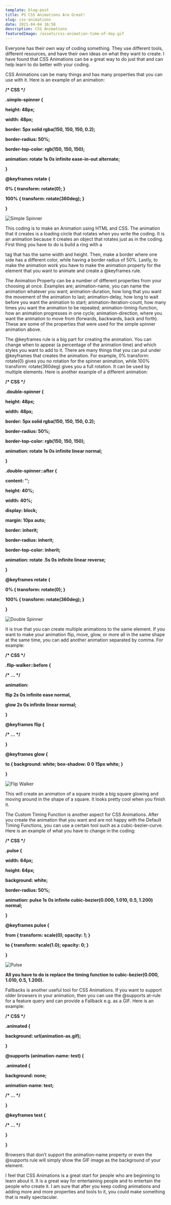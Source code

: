 ```yaml
---
template: blog-post
title: PS CSS Animations Are Great!
slug: css-animations
date: 2021-04-04 16:58
description: CSS Animations
featuredImage: /assets/css-animation-time-of-day.gif
---
```

<!--StartFragment-->

Everyone has their own way of coding something. They use different tools, different resources, and have their own ideas on what they want to create. I have found that CSS Animations can be a great way to do just that and can help learn to do better with your coding.



CSS Animations can be many things and has many properties that you can use with it. Here is an example of an animation:

**<!-- HTML -->**

**<div class="simple-spinner"></div>**



**/\* CSS \*/**

**.simple-spinner {**

**height: 48px;**

**width: 48px;**

**border: 5px solid rgba(150, 150, 150, 0.2);**

**border-radius: 50%;**

**border-top-color: rgb(150, 150, 150);**

**animation: rotate 1s 0s infinite ease-in-out alternate;**

**}**

**@keyframes rotate {**

**0% { transform: rotate(0); }**

**100% { transform: rotate(360deg); }**

**}**

![](/assets/simple-spinner.gif "Simple Spinner")

This coding is to make an Animation using HTML and CSS. The animation that it creates is a loading circle that rotates when you write the coding. It is an animation because it creates an object that rotates just as in the coding. First thing you have to do is build a ring with a <div> tag that has the same width and height. Then, make a border where one side has a different color, while having a border radius of 50%. Lastly, to make the animation work you have to make the animation property for the element that you want to animate and create a @keyframes rule.



The Animation Property can be a number of different properties from your choosing at once. Examples are; animation-name, you can name the animation whatever you want; animation-duration, how long that you want the movement of the animation to last; animation-delay, how long to wait before you want the animation to start; animation-iteration-count, how many times you want the animation to be repeated; animation-timing-function, how an animation progresses in one cycle; animation-direction, where you want the animation to move from (forwards, backwards, back and forth). These are some of the properties that were used for the simple spinner animation above.



The @keyframes rule is a big part for creating the animation. You can change when to appear (a percentage of the animation time) and which styles you want to add to it. There are many things that you can put under @keyframes that creates the animation. For example, 0% transform: rotate(0) gives you no rotation for the spinner animation, while 100% transform: rotate(360deg) gives you a full rotation. It can be used by multiple elements. Here is another example of a different animation:

**<!-- HTML -->**

**<div class="double-spinner"></div>**



**/\* CSS \*/**

**.double-spinner {**

**height: 48px;**

**width: 48px;**

**border: 5px solid rgba(150, 150, 150, 0.2);**

**border-radius: 50%;**

**border-top-color: rgb(150, 150, 150);**

**animation: rotate 1s 0s infinite linear normal;**

**}**

**.double-spinner::after {**

**content: '';**

**height: 40%;**

**width: 40%;**

**display: block;**

**margin: 10px auto;**

**border: inherit;**

**border-radius: inherit;**

**border-top-color: inherit;**

**animation: rotate .5s 0s infinite linear reverse;**

**}**

**@keyframes rotate {**

**0% { transform: rotate(0); }**

**100% { transform: rotate(360deg); }**

**}**

![](/assets/double-spinner.gif "Double Spinner")

It is true that you can create multiple animations to the same element. If you want to make your animation flip, move, glow, or more all in the same shape at the same time, you can add another animation separated by comma. For example:

**/\* CSS \*/**

**.flip-walker::before {**

**/\* ... \*/**

**animation:**

**flip 2s 0s infinite ease normal,**

**glow 2s 0s infinite linear normal;**

**}**

**@keyframes flip {**

**/\* ... \*/**

**}**

**@keyframes glow {**

**to { background: white; box-shadow: 0 0 15px white; }**

**}**

![](/assets/flip-walker-before.gif "Flip Walker")

This will create an animation of a square inside a big square glowing and moving around in the shape of a square. It looks pretty cool when you finish it.



The Custom Timing Function is another aspect for CSS Animations. After you create the animation that you want and are not happy with the Default Timing Functions, you can use a certain tool such as a cubic-bezier-curve. Here is an example of what you have to change in the coding:

**<!-- HTML -->**

**<div class="pulse"></div>**



**/\* CSS \*/**

**.pulse {**

**width: 64px;**

**height: 64px;**

**background: white;**

**border-radius: 50%;**

**animation: pulse 1s 0s infinite cubic-bezier(0.000, 1.010, 0.5, 1.200) normal;**

**}**

**@keyframes pulse {**

**from { transform: scale(0); opacity: 1; }**

**to { transform: scale(1.0); opacity: 0; }**

**}**

![](/assets/pulse.gif "Pulse")

**All you have to do is replace the timing function to cubic-bezier(0.000, 1.010, 0.5, 1.200).**



Fallbacks is another useful tool for CSS Animations. If you want to support older browsers in your animation, then you can use the @supports at-rule for a feature query and can provide a Fallback e.g. as a GIF. Here is an example:

**/\* CSS \*/**

**.animated {**

**background: url(animation-as.gif);**

**}**

**@supports (animation-name: test) {**

**.animated {**

**background: none;**

**animation-name: test;**

**/\* ... \*/**

**}**

**@keyframes test {**

**/\* ... \*/**

**}**

**}**

Browsers that don't support the animation-name property or even the @supports rule will simply show the GIF image as the background of your element.



I feel that CSS Animations is a great start for people who are beginning to learn about it. It is a great way for entertaining people and to entertain the people who create it. I am sure that after you keep coding animations and adding more and more properties and tools to it, you could make something that is really spectacular.



<!--EndFragment-->